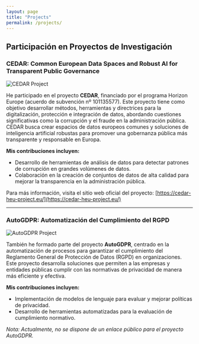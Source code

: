```yaml
---
layout: page
title: "Projects"
permalink: /projects/
---
```


## Participación en Proyectos de Investigación

### CEDAR: Common European Data Spaces and Robust AI for Transparent Public Governance

![CEDAR Project](https://cedar-heu-project.eu/assets/images/logo.png)

He participado en el proyecto **CEDAR**, financiado por el programa Horizon Europe (acuerdo de subvención nº 101135577). Este proyecto tiene como objetivo desarrollar métodos, herramientas y directrices para la digitalización, protección e integración de datos, abordando cuestiones significativas como la corrupción y el fraude en la administración pública. CEDAR busca crear espacios de datos europeos comunes y soluciones de inteligencia artificial robustas para promover una gobernanza pública más transparente y responsable en Europa.

**Mis contribuciones incluyen:**

- Desarrollo de herramientas de análisis de datos para detectar patrones de corrupción en grandes volúmenes de datos.
- Colaboración en la creación de conjuntos de datos de alta calidad para mejorar la transparencia en la administración pública.

Para más información, visita el sitio web oficial del proyecto: [https://cedar-heu-project.eu/](https://cedar-heu-project.eu/)

---

### AutoGDPR: Automatización del Cumplimiento del RGPD

![AutoGDPR Project](https://upload.wikimedia.org/wikipedia/commons/3/3f/Privacy_Icons_-_GDPR_Transparency.png)

También he formado parte del proyecto **AutoGDPR**, centrado en la automatización de procesos para garantizar el cumplimiento del Reglamento General de Protección de Datos (RGPD) en organizaciones. Este proyecto desarrolla soluciones que permiten a las empresas y entidades públicas cumplir con las normativas de privacidad de manera más eficiente y efectiva.

**Mis contribuciones incluyen:**

- Implementación de modelos de lenguaje para evaluar y mejorar políticas de privacidad.
- Desarrollo de herramientas automatizadas para la evaluación de cumplimiento normativo.

*Nota: Actualmente, no se dispone de un enlace público para el proyecto AutoGDPR.*
